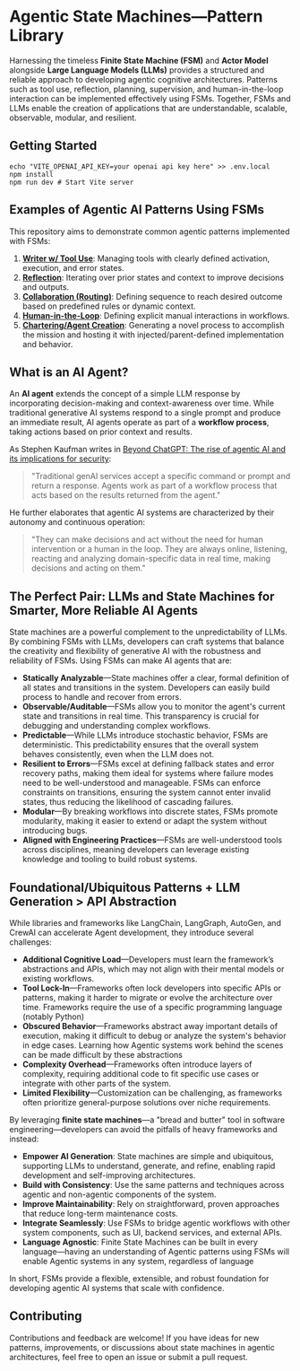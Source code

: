 
# Agentic State Machines—Pattern Library

Harnessing the timeless **Finite State Machine (FSM)** and **Actor Model** alongside **Large Language Models (LLMs)** provides a structured and reliable approach to developing agentic cognitive architectures. Patterns such as tool use, reflection, planning, supervision, and human-in-the-loop interaction can be implemented effectively using FSMs. Together, FSMs and LLMs enable the creation of applications that are understandable, scalable, observable, modular, and resilient.

## Getting Started

```
echo "VITE_OPENAI_API_KEY=your openai api key here" >> .env.local
npm install
npm run dev # Start Vite server
```

## Examples of Agentic AI Patterns Using FSMs

This repository aims to demonstrate common agentic patterns implemented with FSMs:

1. [**Writer w/ Tool Use**](./actors/writer/writer.md): Managing tools with clearly defined activation, execution, and error states.
2. [**Reflection**](./src/actors/reflection/reflection.md): Iterating over prior states and context to improve decisions and outputs.
3. [**Collaboration (Routing)**](./src/actors/collaboration/collaboration.md): Defining sequence to reach desired outcome based on predefined rules or dynamic context.
4. [**Human-in-the-Loop**]('./src/actors/human_in_the_loop/human_in_the_loop.md): Defining explicit manual interactions in workflows.
5. [**Chartering/Agent Creation**](./src/actors/code_execution/code_execution.md): Generating a novel process to accomplish the mission and hosting it with injected/parent-defined implementation and behavior.

## What is an AI Agent?

An **AI agent** extends the concept of a simple LLM response by incorporating decision-making and context-awareness over time. While traditional generative AI systems respond to a single prompt and produce an immediate result, AI agents operate as part of a **workflow process**, taking actions based on prior context and results. 

As Stephen Kaufman writes in [Beyond ChatGPT: The rise of agentic AI and its implications for security](https://www.csoonline.com/article/3574697/beyond-chatgpt-the-rise-of-agentic-ai-and-its-implications-for-security.html): 
> "Traditional genAI services accept a specific command or prompt and return a response. Agents work as part of a workflow process that acts based on the results returned from the agent."  

He further elaborates that agentic AI systems are characterized by their autonomy and continuous operation:

> "They can make decisions and act without the need for human intervention or a human in the loop. They are always online, listening, reacting and analyzing domain-specific data in real time, making decisions and acting on them."  

## The Perfect Pair: LLMs and State Machines for Smarter, More Reliable AI Agents

State machines are a powerful complement to the unpredictability of LLMs. By combining FSMs with LLMs, developers can craft systems that balance the creativity and flexibility of generative AI with the robustness and reliability of FSMs. Using FSMs can make AI agents that are:

- **Statically Analyzable**—State machines offer a clear, formal definition of all states and transitions in the system. Developers can easily build process to handle and recover from errors.
- **Observable/Auditable**—FSMs allow you to monitor the agent's current state and transitions in real time. This transparency is crucial for debugging and understanding complex workflows.
- **Predictable**—While LLMs introduce stochastic behavior, FSMs are deterministic. This predictability ensures that the overall system behaves consistently, even when the LLM does not.
- **Resilient to Errors**—FSMs excel at defining fallback states and error recovery paths, making them ideal for systems where failure modes need to be well-understood and manageable. FSMs can enforce constraints on transitions, ensuring the system cannot enter invalid states, thus reducing the likelihood of cascading failures.
- **Modular**—By breaking workflows into discrete states, FSMs promote modularity, making it easier to extend or adapt the system without introducing bugs.
- **Aligned with Engineering Practices**—FSMs are well-understood tools across disciplines, meaning developers can leverage existing knowledge and tooling to build robust systems.

## Foundational/Ubiquitous Patterns + LLM Generation > API Abstraction

While libraries and frameworks like LangChain, LangGraph, AutoGen, and CrewAI can accelerate Agent development, they introduce several challenges:

- **Additional Cognitive Load**—Developers must learn the framework’s abstractions and APIs, which may not align with their mental models or existing workflows.
- **Tool Lock-In**—Frameworks often lock developers into specific APIs or patterns, making it harder to migrate or evolve the architecture over time. Frameworks require the use of a specific programming language (notably Python)
- **Obscured Behavior**—Frameworks abstract away important details of execution, making it difficult to debug or analyze the system's behavior in edge cases. Learning how Agentic systems work behind the scenes can be made difficult by these abstractions
- **Complexity Overhead**—Frameworks often introduce layers of complexity, requiring additional code to fit specific use cases or integrate with other parts of the system.
- **Limited Flexibility**—Customization can be challenging, as frameworks often prioritize general-purpose solutions over niche requirements.

By leveraging **finite state machines**—a "bread and butter" tool in software engineering—developers can avoid the pitfalls of heavy frameworks and instead:

- **Empower AI Generation**: State machines are simple and ubiquitous, supporting LLMs to understand, generate, and refine, enabling rapid development and self-improving architectures.
- **Build with Consistency**: Use the same patterns and techniques across agentic and non-agentic components of the system.
- **Improve Maintainability**: Rely on straightforward, proven approaches that reduce long-term maintenance costs.
- **Integrate Seamlessly**: Use FSMs to bridge agentic workflows with other system components, such as UI, backend services, and external APIs.
- **Language Agnostic**: Finite State Machines can be built in every language—having an understanding of Agentic patterns using FSMs will enable Agentic systems in any system, regardless of language

In short, FSMs provide a flexible, extensible, and robust foundation for developing agentic AI systems that scale with confidence.

## Contributing

Contributions and feedback are welcome! If you have ideas for new patterns, improvements, or discussions about state machines in agentic architectures, feel free to open an issue or submit a pull request.
